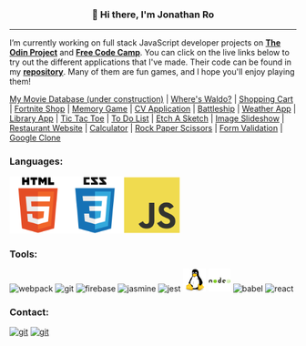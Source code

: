 <!-- https://rahuldkjain.github.io/gh-profile-readme-generator/ -->
<!-- https://www.vectorlogo.zone/ -->
<!-- https://docs.github.com/en/github/writing-on-github/getting-started-with-writing-and-formatting-on-github/basic-writing-and-formatting-syntax -->

<h3 align="center">👋 Hi  there, I'm Jonathan Ro</h3>

---

I’m currently working on full stack JavaScript developer projects on **[The Odin Project](https://www.theodinproject.com/)** and **[Free Code Camp](https://www.freecodecamp.org/)**. You can click on the live links below to try out the different applications that I've made. Their code can be found in my **[repository](https://github.com/jonro2955?tab=repositories)**. Many of them are fun games, and I hope you'll enjoy playing them!
 
[My Movie Database (under construction)](https://mmdb-97518.web.app) | [Where's Waldo?](https://jonro2955.github.io/odin_javascript_11_wheres_waldo/) | [Shopping Cart](https://jonro2955.github.io/odin_javascript_10_shopping_cart) | [Fortnite Shop](https://jonro2955.github.io/fortnite-shop-react-router-practice/) | [Memory Game](https://jonro2955.github.io/odin_javascript_9_memory_card/) | [CV Application](https://jonro2955.github.io/odin_javascript_8_cv_application/) | [Battleship](https://jonro2955.github.io/odin_javascript_7_battleship_2.0/) | [Weather App](https://jonro2955.github.io/odin_javascript_5_weather_app/) | [Library App](https://jonro2955.github.io/odin_javaScript_1_library/) | [Tic Tac Toe](https://jonro2955.github.io/odin_javascript_2_tictactoe/) | [To Do List](https://jonro2955.github.io/odin_javascript_4_todo_list/) | [Etch A Sketch](https://jonro2955.github.io/odin_foundations_4_etch_a_sketch/) | [Image Slideshow](https://jonro2955.github.io/odin_javascript_4.1_DUI/) | [Restaurant Website](https://jonro2955.github.io/odin_javascript_3_restaurant_page/) | [Calculator](https://jonro2955.github.io/odin_foundations_5_calculator/) | [Rock Paper Scissors](https://jonro2955.github.io/odin_foundations_3_rock_paper_scissors/) | [Form Validation](https://jonro2955.github.io/odin_js_form_validation/) | [Google Clone](https://jonro2955.github.io/odin_foundations_2_google_homepage/)

<h3>Languages:</h3>

<img src="https://raw.githubusercontent.com/devicons/devicon/master/icons/html5/html5-original-wordmark.svg" alt="html5" width="100" height="100"/><img  src="https://raw.githubusercontent.com/devicons/devicon/master/icons/css3/css3-original-wordmark.svg" alt="css3" width="100" height="100"/><img  src="https://raw.githubusercontent.com/devicons/devicon/master/icons/javascript/javascript-original.svg" alt="javascript" width="100" height="100"/>

<h3>Tools:</h3>

<img src="https://www.vectorlogo.zone/logos/js_webpack/js_webpack-icon.svg" alt="webpack" width="40" height="40"/> <img src="https://www.vectorlogo.zone/logos/git-scm/git-scm-icon.svg" alt="git" width="40" height="40"/>  <img src="https://www.vectorlogo.zone/logos/firebase/firebase-icon.svg" alt="firebase" width="40" height="40"/> <img src="https://www.vectorlogo.zone/logos/jasmine/jasmine-icon.svg" alt="jasmine" width="40" height="40"/> <img src="https://www.vectorlogo.zone/logos/jestjsio/jestjsio-icon.svg" alt="jest" width="40" height="40"/> <img src="https://raw.githubusercontent.com/devicons/devicon/master/icons/linux/linux-original.svg" alt="linux" width="40" height="40"/> <img src="https://raw.githubusercontent.com/devicons/devicon/master/icons/nodejs/nodejs-original-wordmark.svg" alt="nodejs" width="40" height="40"/> <img src="https://www.vectorlogo.zone/logos/babeljs/babeljs-icon.svg" alt="babel" width="40" height="40"/> <img src="https://cdn.jsdelivr.net/gh/devicons/devicon/icons/react/react-original-wordmark.svg" alt="react" width="40" height="40" />
          

<h3>Contact:</h3> 
<span><a href="https://www.linkedin.com/in/jonro2955/" target="_blank"> <img src="https://www.vectorlogo.zone/logos/linkedin/linkedin-icon.svg" alt="git" width="40" height="40"/></a></span>
<span><a href="mailto:jonro.2955@gmail.com" target="_blank"> <img src="https://www.vectorlogo.zone/logos/gmail/gmail-tile.svg" alt="git" width="40" height="40"/></a></span>

